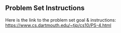 ## Problem Set Instructions
Here is the link to the problem set goal & instructions: https://www.cs.dartmouth.edu/~tjp/cs10/PS-4.html
